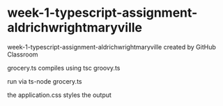 # week-1-typescript-assignment-aldrichwrightmaryville
week-1-typescript-assignment-aldrichwrightmaryville created by GitHub Classroom

grocery.ts compiles using tsc groovy.ts

run via ts-node grocery.ts

the application.css styles the output
